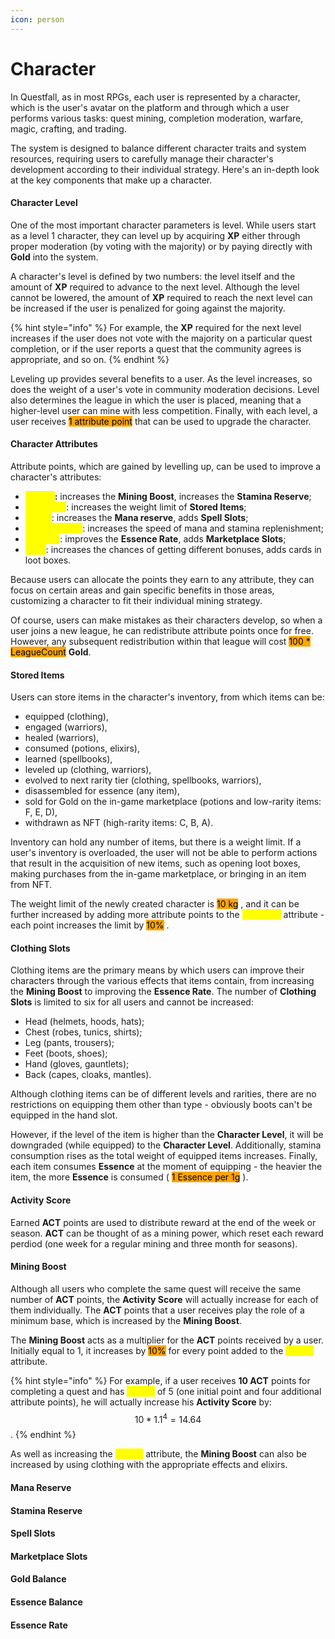 ```yaml
---
icon: person
---
```


# Character

In Questfall, as in most RPGs, each user is represented by a character, which is the user's avatar on the platform and through which a user performs various tasks: quest mining, completion moderation, warfare, magic, crafting, and trading.

The system is designed to balance different character traits and system resources, requiring users to carefully manage their character's development according to their individual strategy. Here's an in-depth look at the key components that make up a character.

#### Character Level

One of the most important character parameters is level. While users start as a level 1 character, they can level up by acquiring **XP** either through proper moderation (by voting with the majority) or by paying directly with **Gold** into the system.

A character's level is defined by two numbers: the level itself and the amount of **XP** required to advance to the next level. Although the level cannot be lowered, the amount of **XP** required to reach the next level can be increased if the user is penalized for going against the majority.&#x20;

{% hint style="info" %}
For example, the **XP** required for the next level increases if the user does not vote with the majority on a particular quest completion, or if the user reports a quest that the community agrees is appropriate, and so on.
{% endhint %}

Leveling up provides several benefits to a user. As the level increases, so does the weight of a user's vote in community moderation decisions. Level also determines the league in which the user is placed, meaning that a higher-level user can mine with less competition. Finally, with each level, a user receives <mark style="background-color:orange;">1 attribute point</mark> that can be used to upgrade the character.

#### Character Attributes

Attribute points, which are gained by levelling up, can be used to improve a character's attributes:

* <mark style="color:yellow;">**Mining**</mark>**:** increases the **Mining Boost**, increases the **Stamina Reserve**;
* <mark style="color:yellow;">**Inventory**</mark>: increases the weight limit of **Stored Items**;
* <mark style="color:yellow;">**Magic**</mark>: increases the **Mana reserve**, adds **Spell Slots**;
* <mark style="color:yellow;">**Regeneration**</mark>: increases the speed of mana and stamina replenishment;
* <mark style="color:yellow;">**Crafting**</mark>: improves the **Essence Rate**, adds **Marketplace Slots**;
* <mark style="color:yellow;">**Luck**</mark>: increases the chances of getting different bonuses, adds cards in loot boxes.

Because users can allocate the points they earn to any attribute, they can focus on certain areas and gain specific benefits in those areas, customizing a character to fit their individual mining strategy.

Of course, users can make mistakes as their characters develop, so when a user joins a new league, he can redistribute attribute points once for free. However, any subsequent redistribution within that league will cost  <mark style="background-color:orange;">100 \* LeagueCount</mark>  **Gold**.

#### Stored Items

Users can store items in the character's inventory, from which items can be:

* equipped (clothing),&#x20;
* engaged (warriors),
* healed (warriors),
* consumed (potions, elixirs),&#x20;
* learned (spellbooks),
* leveled up (clothing, warriors),
* evolved to next rarity tier (clothing, spellbooks, warriors),&#x20;
* disassembled for essence (any item),&#x20;
* sold for Gold on the in-game marketplace (potions and low-rarity items: F, E, D),
* withdrawn as NFT (high-rarity items: C, B, A).

Inventory can hold any number of items, but there is a weight limit. If a user's inventory is overloaded, the user will not be able to perform actions that result in the acquisition of new items, such as opening loot boxes, making purchases from the in-game marketplace, or bringing in an item from NFT.

The weight limit of the newly created character is <mark style="background-color:orange;">10 kg</mark> , and it can be further increased by adding more attribute points to the <mark style="color:yellow;">Inventory</mark> attribute - each point increases the limit by <mark style="background-color:orange;">10%</mark> .

#### Clothing Slots

Clothing items are the primary means by which users can improve their characters through the various effects that items contain, from increasing the **Mining Boost** to improving the **Essence Rate**. The number of **Clothing Slots** is limited to six for all users and cannot be increased:

* Head (helmets, hoods, hats);
* Chest (robes, tunics, shirts);
* Leg (pants, trousers);
* Feet (boots, shoes);
* Hand (gloves, gauntlets);
* Back (capes, cloaks, mantles).&#x20;

Although clothing items can be of different levels and rarities, there are no restrictions on equipping them other than type - obviously boots can't be equipped in the hand slot.

However, if the level of the item is higher than the **Character Level**, it will be downgraded (while equipped) to the **Character Level**. Additionally, stamina consumption rises as the total weight of equipped items increases. Finally, each item consumes **Essence** at the moment of equipping - the heavier the item, the more **Essence** is consumed ( <mark style="background-color:orange;">1 Essence per 1g</mark> ).

#### Activity Score

Earned **ACT** points are used to distribute reward at the end of the week or season. **ACT** can be thought of as a mining power, which reset each reward perdiod (one week for a regular mining and three month for seasons).

#### Mining Boost

Although all users who complete the same quest will receive the same number of **ACT** points, the **Activity Score** will actually increase for each of them individually. The **ACT** points that a user receives play the role of a minimum base, which is increased by the **Mining Boost**.

The **Mining Boost** acts as a multiplier for the **ACT** points received by a user. Initially equal to 1, it increases by <mark style="background-color:orange;">10%</mark> for every point added to the <mark style="color:yellow;">Mining</mark> attribute.

{% hint style="info" %}
For example, if a user receives **10 ACT** points for completing a quest and has <mark style="color:yellow;">Mining</mark> of 5 (one initial point and four additional attribute points), he will actually increase his **Activity Score** by: $$10*1.1^{4}=14.64$$.
{% endhint %}

As well as increasing the <mark style="color:yellow;">Mining</mark> attribute, the **Mining Boost** can also be increased by using clothing with the appropriate effects and elixirs.

#### Mana Reserve

#### Stamina Reserve

#### Spell Slots

#### Marketplace Slots

#### Gold Balance

#### Essence Balance

#### Essence Rate

